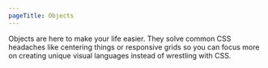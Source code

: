 ```yaml
---
pageTitle: Objects
---
```


Objects are here to make your life easier. They solve common CSS headaches like
centering things or responsive grids so you can focus more on creating unique
visual languages instead of wrestling with CSS.

